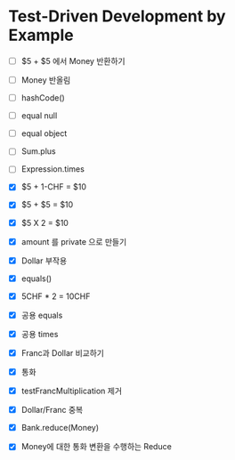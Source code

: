 # Test-Driven Development by Example

- [ ] $5 + $5 에서 Money 반환하기
- [ ] Money 반올림
- [ ] hashCode()
- [ ] equal null
- [ ] equal object
- [ ] Sum.plus
- [ ] Expression.times



- [x] $5 + 1-CHF = $10
- [x] $5 + $5 = $10
- [x] $5 X 2 = $10
- [x] amount 를 private 으로 만들기
- [x] Dollar 부작용
- [x] equals() 
- [x] 5CHF * 2 = 10CHF
- [x] 공용 equals
- [x] 공용 times
- [x] Franc과 Dollar 비교하기
- [x] 통화  
- [x] testFrancMultiplication 제거
- [x] Dollar/Franc 중복
- [x] Bank.reduce(Money)
- [x] Money에 대한 통화 변환을 수행하는 Reduce
